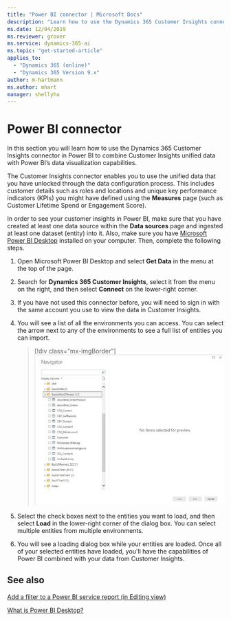 ```yaml
---
title: "Power BI connector | Microsoft Docs"
description: "Learn how to use the Dynamics 365 Customer Insights connector in Power BI."
ms.date: 12/04/2019
ms.reviewer: groxer
ms.service: dynamics-365-ai
ms.topic: "get-started-article"
applies_to: 
  - "Dynamics 365 (online)"
  - "Dynamics 365 Version 9.x"
author: m-hartmann
ms.author: mhart
manager: shellyha
---
```


# Power BI connector

In  this section you will learn how to use the Dynamics 365 Customer Insights connector in Power BI to combine Customer Insights unified data with Power BI’s data visualization capabilities.

The Customer Insights connector enables you to use the unified data that you have unlocked through the data configuration process. This includes customer details such as roles and locations and unique key performance indicators (KPIs) you might have defined using the **Measures** page (such as Customer Lifetime Spend or Engagement Score).

In order to see your customer insights in Power BI, make sure that you have created at least one data source within the **Data sources** page and ingested at least one dataset (entity) into it. Also, make sure you have [Microsoft Power BI Desktop](https://powerbi.microsoft.com/desktop/) installed on your computer. Then, complete the following steps.

1. Open Microsoft Power BI Desktop and select **Get Data** in the menu at the top of the page.

2. Search for **Dynamics 365 Customer Insights**, select it from the menu on the right, and then select **Connect** on the lower-right corner.

3. If you have not used this connector before, you will need to sign in with the same account you use to view the data in Customer Insights.

4. You will see a list of all the environments you can access. You can select the arrow next to any of the environments to see a full list of entities you can import.

   > [!div class="mx-imgBorder"]
   > ![Power BI Connector Navigator](media/connector-pbi-step-4.png "Power BI Connector Navigator")

5. Select the check boxes next to the entities you want to load, and then select **Load** in the lower-right corner of the dialog box. You can select multiple entities from multiple environments.

6. You will see a loading dialog box while your entities are loaded. Once all of your selected entities have loaded, you'll have the capabilities of Power BI combined with your data from Customer Insights.

## See also

 [Add a filter to a Power BI service report (in Editing view)](https://docs.microsoft.com/power-bi/power-bi-report-add-filter)

 [What is Power BI Desktop?](https://docs.microsoft.com/power-bi/desktop-what-is-desktop)

